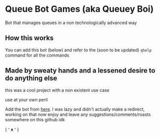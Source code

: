 # Queue Bot Games (aka Queuey Boi)

Bot that manages queues in a non technologically advanced way


## How this works

You can add this bot (below) and refer to the (soon to be updated) `qhelp` command for all the commands


## Made by sweaty hands and a lessened desire to do anything else

this was a cool project with a non existent use case

use at your own peril

Add the bot from [here](https://discord.com/api/oauth2/authorize?client_id=515330544968400937&permissions=8&redirect_uri=https%3A%2F%2Fdiscord.com&scope=bot).
I was lazy and didn't actually make a redirect, working on that now
enjoy and leave any suggestions/comments/roasts somewhere on this github idk

( ᵔ ᴥ ᵔ )
